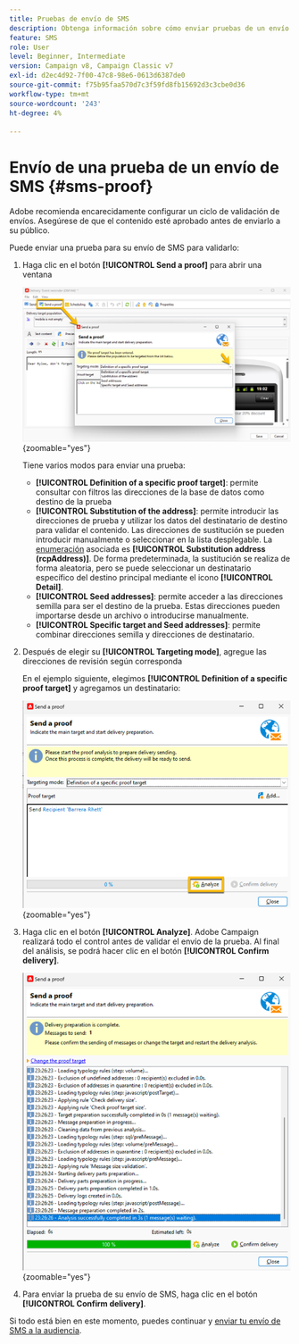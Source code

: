 ```yaml
---
title: Pruebas de envío de SMS
description: Obtenga información sobre cómo enviar pruebas de un envío SMS
feature: SMS
role: User
level: Beginner, Intermediate
version: Campaign v8, Campaign Classic v7
exl-id: d2ec4d92-7f00-47c8-98e6-0613d6387de0
source-git-commit: f75b95faa570d7c3f59fd8fb15692d3c3cbe0d36
workflow-type: tm+mt
source-wordcount: '243'
ht-degree: 4%

---
```


# Envío de una prueba de un envío de SMS {#sms-proof}

Adobe recomienda encarecidamente configurar un ciclo de validación de envíos. Asegúrese de que el contenido esté aprobado antes de enviarlo a su público.

Puede enviar una prueba para su envío de SMS para validarlo:

1. Haga clic en el botón **[!UICONTROL Send a proof]** para abrir una ventana

   ![](assets/proof_targeting.png){zoomable="yes"}

   Tiene varios modos para enviar una prueba:

   * **[!UICONTROL Definition of a specific proof target]**: permite consultar con filtros las direcciones de la base de datos como destino de la prueba
   * **[!UICONTROL Substitution of the address]**: permite introducir las direcciones de prueba y utilizar los datos del destinatario de destino para validar el contenido. Las direcciones de sustitución se pueden introducir manualmente o seleccionar en la lista desplegable. La [enumeración](../../config/enumerations.md) asociada es **[!UICONTROL Substitution address (rcpAddress)]**.
De forma predeterminada, la sustitución se realiza de forma aleatoria, pero se puede seleccionar un destinatario específico del destino principal mediante el icono **[!UICONTROL Detail]**.
   * **[!UICONTROL Seed addresses]**: permite acceder a las direcciones semilla para ser el destino de la prueba. Estas direcciones pueden importarse desde un archivo o introducirse manualmente.
   * **[!UICONTROL Specific target and Seed addresses]**: permite combinar direcciones semilla y direcciones de destinatario.

1. Después de elegir su **[!UICONTROL Targeting mode]**, agregue las direcciones de revisión según corresponda

   En el ejemplo siguiente, elegimos **[!UICONTROL Definition of a specific proof target]** y agregamos un destinatario:

   ![](assets/proof_recipient.png){zoomable="yes"}

1. Haga clic en el botón **[!UICONTROL Analyze]**.
Adobe Campaign realizará todo el control antes de validar el envío de la prueba. Al final del análisis, se podrá hacer clic en el botón **[!UICONTROL Confirm delivery]**.

   ![](assets/proof_analyze.png){zoomable="yes"}

1. Para enviar la prueba de su envío de SMS, haga clic en el botón **[!UICONTROL Confirm delivery]**.

Si todo está bien en este momento, puedes continuar y [enviar tu envío de SMS a la audiencia](sms-audience.md).
